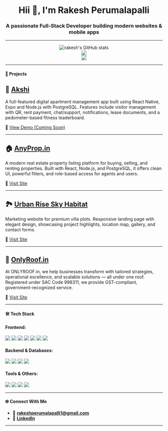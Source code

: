 <h1 align="center">Hii 👋, I'm Rakesh Perumalapalli</h1>
<h3 align="center">A passionate Full-Stack Developer building modern websites & mobile apps</h3>

---

<p align=" center ">
  <img src="https://github-readme-stats.vercel.app/api?username=rakesh-2507&show_icons=true&theme=tokyonight" alt="rakesh's GitHub stats" />
  <br/>
  <img src="https://github-readme-streak-stats.herokuapp.com?user=rakesh-2507&theme=tokyonight" />
  <br/>
  <img src="https://github-readme-stats.vercel.app/api/top-langs/?username=rakesh-2507&layout=compact&theme=tokyonight" />
</p>

---

#### 🚀 Projects

## 🏢 [Akshi](##)
A full-featured digital apartment management app built using React Native, Expo and Node.js with PostgreSQL. Features include visitor management with QR, rent payment, chat/support, notifications, lease documents, and a pedometer-based fitness leaderboard.

🔗 [View Demo (Coming Soon)](##)

---

## 🏠 [AnyProp.in](https://anyprop.in)
A modern real estate property listing platform for buying, selling, and renting properties. Built with React, Node.js, and PostgreSQL, it offers clean UI, powerful filters, and role-based access for agents and users.

🔗 [Visit Site](https://anyprop.in)

---

## 🏞️ [Urban Rise Sky Habitat](https://www.urbanriseskyhabitat.life/)
Marketing website for premium villa plots. Responsive landing page with elegant design, showcasing project highlights, location map, gallery, and contact forms.

🔗 [Visit Site](https://www.urbanriseskyhabitat.life/)

---

## 🏢 [OnlyRoof.in](https://onlyroof.in)
At ONLYROOF.in, we help businesses transform with tailored strategies, operational excellence, and scalable solutions — all under one roof. Registered under SAC Code 998311, we provide GST-compliant, government-recognized service.

🔗 [Visit Site](https://onlyroof.in)

---

#### 🛠️ Tech Stack

#### Frontend:
<p>
  <img src="https://img.shields.io/badge/HTML5-E34F26?logo=html5&logoColor=white"/>
  <img src="https://img.shields.io/badge/CSS3-1572B6?logo=css3&logoColor=white"/>
  <img src="https://img.shields.io/badge/JavaScript-F7DF1E?logo=javascript&logoColor=black"/>
  <img src="https://img.shields.io/badge/Bootstrap-563D7C?logo=bootstrap&logoColor=white"/>
  <img src="https://img.shields.io/badge/React-20232A?logo=react&logoColor=61DAFB" />
  <img src="https://img.shields.io/badge/React_Native-20232A?logo=react&logoColor=61DAFB" />
  <img src="https://img.shields.io/badge/Angular-DD0031?logo=angular&logoColor=white" />
</p>

#### Backend & Databases:
<p>
  <img src="https://img.shields.io/badge/Node.js-339933?logo=node.js&logoColor=white" />
  <img src="https://img.shields.io/badge/Express.js-000000?logo=express&logoColor=white" />
  <img src="https://img.shields.io/badge/PostgreSQL-4169E1?logo=postgresql&logoColor=white" />
  <img src="https://img.shields.io/badge/MongoDB-47A248?logo=mongodb&logoColor=white" />
</p>

#### Tools & Others:
<p>
  <img src="https://img.shields.io/badge/JWT-black?logo=jsonwebtokens&logoColor=white" />
  <img src="https://img.shields.io/badge/REST%20API-02569B?logo=api&logoColor=white" />
  <img src="https://img.shields.io/badge/Expo-000020?logo=expo&logoColor=white" />
  <img src="https://img.shields.io/badge/GitHub-181717?logo=github&logoColor=white" />
</p>

----

#### 🌐 Connect With Me

- 📧 **rakeshperumalapalli1@gmail.com**
- 🔗 [**LinkedIn**](https://www.linkedin.com/in/rakesh-perumalapalli725/)

----





